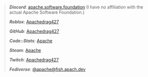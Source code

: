 > ***Discord***:  [apache.software.foundation](https://discord.com/users/609177928437071872/) (I have no affiliation with the actual Apache Software Foundation.)
> 
> ***Roblox***:  [Apachedrag427](https://www.roblox.com/users/384830358/profile/)
> 
> ***GitHub***:  [Apachedrag427](https://github.com/Apachedrag427/)
>
> ***Code::Stats***:  [Apache](https://codestats.net/users/Apache)
> 
> ***Steam***: [Apache](https://steamcommunity.com/profiles/76561198111307663)
> 
> ***Twitch***: [Apachedrag427](https://www.twitch.tv/apachedrag427)
>
> ***Fediverse***: [@apache@fish.apach.dev](https://fish.apach.dev/@apache)

